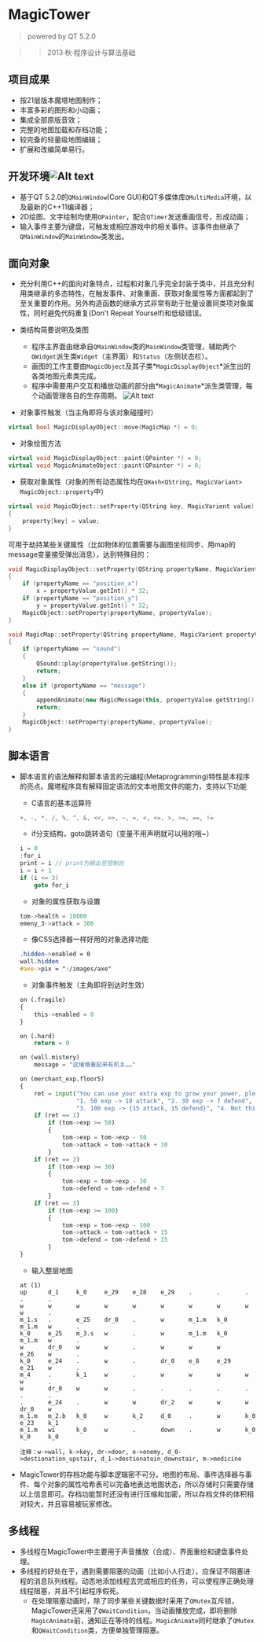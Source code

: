 MagicTower
======================
> powered by QT 5.2.0

> > 2013·秋·程序设计与算法基础  

项目成果
----------
* 按21层版本魔塔地图制作；
* 丰富多彩的图形和小动画；
* 集成全部原版音效；
* 完整的地图加载和存档功能；
* 较完备的轻量级地图编辑；
* 扩展和改编简单易行。

开发环境![Alt text](http://qt-project.org/images/qt13a/Qt-logo.png)
----------
* 基于QT 5.2.0的`QMainWindow`(Core GUI)和QT多媒体库`QMultiMedia`环境，以及最新的C++11编译器；
* 2D绘图、文字绘制均使用`QPainter`，配合`QTimer`发送重画信号，形成动画；
* 输入事件主要为键盘，可触发或相应游戏中的相关事件。该事件由继承了`QMainWindow`的`MainWindow`类发出。


面向对象
----------
* 充分利用C++的面向对象特点，过程和对象几乎完全封装于类中，并且充分利用类继承的多态特性，在触发事件、对象重画、获取对象属性等方面都起到了至关重要的作用。另外构造函数的继承方式非常有助于批量设置同类项对象属性，同时避免代码重复(Don't Repeat Yourself)和低级错误。
* 类结构简要说明及类图

    - 程序主界面由继承自`QMainWindow`类的`MainWindow`类管理，辅助两个`QWidget`派生类`Widget`（主界面）和`Status`（左侧状态栏）。
    - 画图的工作主要由`MagicObject`及其子类*`MagicDisplayObject`*派生出的各类地图元素类完成。
    - 程序中需要用户交互和播放动画的部分由*`MagicAnimate`*派生类管理，每个动画管理各自的生存周期。
![Alt text](http://220.113.7.105/MagicTower/ClassDiagram.png)

* 对象事件触发（当主角即将与该对象碰撞时）

```cpp
virtual bool MagicDisplayObject::move(MagicMap *) = 0;
```
* 对象绘图方法

```cpp
virtual void MagicDisplayObject::paint(QPainter *) = 0;
virtual void MagicAnimateObject::paint(QPainter *) = 0;
```
* 获取对象属性（对象的所有动态属性均在`QHash<QString, MagicVariant> MagicObject::property`中）

```cpp
virtual void MagicObject::setProperty(QString key, MagicVarient value)
{
    property[key] = value;
}
```
可用于劫持某些关键属性（比如物体的位置需要与画图坐标同步、用map的message变量接受弹出消息），达到特殊目的：

```cpp
void MagicDisplayObject::setProperty(QString propertyName, MagicVarient propertyValue)
{
    if (propertyName == "position_x")
        x = propertyValue.getInt() * 32;
    if (propertyName == "position_y")
        y = propertyValue.getInt() * 32;
    MagicObject::setProperty(propertyName, propertyValue);
}
```
```cpp
void MagicMap::setProperty(QString propertyName, MagicVarient propertyValue)
{
    if (propertyName == "sound")
    {
        QSound::play(propertyValue.getString());
        return;
    }
    else if (propertyName == "message")
    {
        appendAnimate(new MagicMessage(this, propertyValue.getString()), true);
        return;
    }
    MagicObject::setProperty(propertyName, propertyValue);
}
```

脚本语言
----------
* 脚本语言的语法解释和脚本语言的元编程(Metaprogramming)特性是本程序的亮点。魔塔程序具有解释固定语法的文本地图文件的能力，支持以下功能
    - C语言的基本运算符
    
    ```cpp
    +, -, *, /, %, ^, &, <<, >>, ~, =, <, <=, >, >=, ==, !=
    ```
    - if分支结构，goto跳转语句（变量不用声明就可以用的哦~）

    ```cpp
    i = 0
    :for_i
    print = i // print为输出至控制台
    i = i + 1
    if (i <= 3)
        goto for_i
    ```
    - 对象的属性获取与设置
    
    ```cpp
    tom->health = 10000
    emeny_3->attack = 300
    ```
    - 像CSS选择器一样好用的对象选择功能
    
    ```css
    .hidden->enabled = 0
    wall.hidden
    #axe->pix = ":/images/axe"
    ```
    - 对象事件触发（主角即将到达时生效）
    
    ```python
    on (.fragile)
    {
        this->enabled = 0
    }
    ```
    ```python
    on (.hard)
        return = 0
    ```
    ```python
    on (wall.mistery)
        message = "这堵墙看起来有机关……"
    ```
    ```python
    on (merchant_exp.floor5)
    {
        ret = input("You can use your extra exp to grow your power, please choose: ",
                    "1. 50 exp -> 10 attack", "2. 30 exp -> 7 defend",
                    "3. 100 exp -> {15 attack, 15 defend}", "4. Not this time.")
        if (ret == 1)
            if (tom->exp >= 50)
            {
                tom->exp = tom->exp - 50
                tom->attack = tom->attack + 10
            }
        if (ret == 2)
            if (tom->exp >= 30)
            {
                tom->exp = tom->exp - 30
                tom->defend = tom->defend + 7
            }
        if (ret == 3)
            if (tom->exp >= 100)
            {
                tom->exp = tom->exp - 100
                tom->attack = tom->attack + 15
                tom->defend = tom->defend + 15
            }
    }
    ```
    - 输入整层地图
    
    ```
    at (1)
    up      d_1	    k_0 	e_29   	e_28   	e_29   	.   	.   	.   	.   	.
    w	    w   	w   	w   	w   	w	    w   	w   	w   	w   	.
    m_1.s	.   	e_25	dr_0	.   	w	    m_1.m  	k_0 	m_1.m	w   	.
    k_0	    e_25	m_3.s	w   	.	    w	    m_1.m	k_0 	m_1.m	w	    .
    w   	dr_0	w   	w   	.   	w   	w   	w   	e_26	w   	.
    k_0	    e_24	.   	w	    .   	dr_0	e_8 	e_29	e_21	w   	.
    m_4	    .   	k_1	    w   	.   	w   	w   	w   	w   	w   	.
    w   	dr_0   	w   	w   	.   	.   	.   	.   	.   	.   	.
    .   	e_24   	.   	w   	w   	dr_2	w   	w   	w   	dr_0	w
    m_1.m  	m_2.b  	k_0	    w	    k_2 	d_0	    .	    w   	k_0     e_23	k_1
    m_1.m	wi  	k_0	    w   	.	    down    .	    w	    k_0	    k_0	    k_0
    ```
    ```
    注释：w->wall, k->key, dr->door, e->enemy, d_0->destionation_upstair, d_1->destionatoin_downstair, m->medicine
    ```

* MagicTower的存档功能与脚本逻辑密不可分。地图的布局、事件选择器与事件、每个对象的属性哈希表可以完备地表达地图状态，所以存储时只需要存储以上信息即可。存档功能暂时还没有进行压缩和加密，所以存档文件的体积相对较大，并且容易被玩家修改。

多线程
---------
* 多线程在MagicTower中主要用于声音播放（合成）、界面重绘和键盘事件处理。
* 多线程的好处在于，遇到需要阻塞的动画（比如小人行走），应保证不阻塞进程的消息队列线程。动态地添加线程去完成相应的任务，可以使程序正确处理线程阻塞，并且不引起程序假死。
    - 在处理阻塞动画时，除了同步某些关键数据时采用了`QMutex`互斥锁，MagicTower还采用了`QWaitCondition`，当动画播放完成，即将删除`MagicAnimate`前，通知正在等待的线程。`MagicAnimate`同时继承了`QMutex`和`QWaitCondition`类，方便单独管理阻塞。

